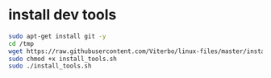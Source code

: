 # install dev tools

```sh
sudo apt-get install git -y
cd /tmp
wget https://raw.githubusercontent.com/Viterbo/linux-files/master/install_tools.sh
sudo chmod +x install_tools.sh
sudo ./install_tools.sh
```

